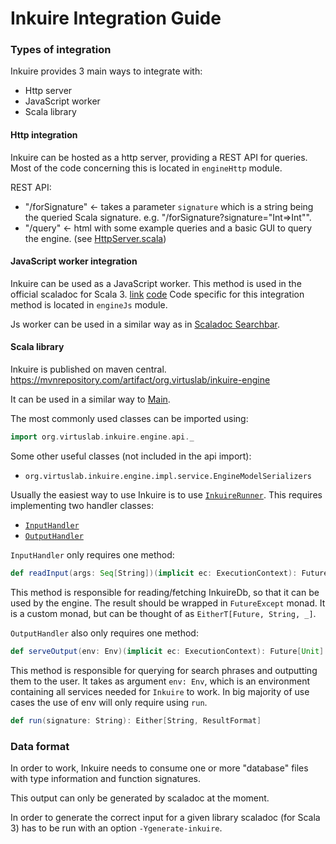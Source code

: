 # Inkuire Integration Guide

### Types of integration

Inkuire provides 3 main ways to integrate with:
- Http server
- JavaScript worker
- Scala library

#### Http integration

Inkuire can be hosted as a http server, providing a REST API for queries.
Most of the code concerning this is located in `engineHttp` module.

REST API:
- "/forSignature" <- takes a parameter `signature` which is a string being the queried Scala signature. e.g. "/forSignature?signature="Int=>Int"".
- "/query" <- html with some example queries and a basic GUI to query the engine.
(see [HttpServer.scala](/http/src/main/scala/org/virtuslab/inkuire/http/HttpServer.scala))

#### JavaScript worker integration

Inkuire can be used as a JavaScript worker. This method is used in the official scaladoc for Scala 3. [link](https://dotty.epfl.ch/api/index.html) [code](https://github.com/lampepfl/dotty/tree/main/scaladoc)
Code specific for this integration method is located in `engineJs` module.

Js worker can be used in a similar way as in [Scaladoc Searchbar](https://github.com/lampepfl/dotty/blob/main/scaladoc-js/main/src/searchbar/engine/InkuireJSSearchEngine.scala).

#### Scala library

Inkuire is published on maven central. https://mvnrepository.com/artifact/org.virtuslab/inkuire-engine

It can be used in a similar way to [Main](/http/src/main/scala/org/virtuslab/inkuire/http/Main.scala).

The most commonly used classes can be imported using:

```scala
import org.virtuslab.inkuire.engine.api._
```

Some other useful classes (not included in the api import):
- `org.virtuslab.inkuire.engine.impl.service.EngineModelSerializers`

Usually the easiest way to use Inkuire is to use [`InkuireRunner`](/engine/shared/src/main/scala/org/virtuslab/inkuire/engine/api/InkuireRunner.scala).
This requires implementing two handler classes:
- [`InputHandler`](/engine/shared/src/main/scala/org/virtuslab/inkuire/engine/api/InputHandler.scala)
- [`OutputHandler`](/engine/shared/src/main/scala/org/virtuslab/inkuire/engine/api/OutputHandler.scala)

`InputHandler` only requires one method:

```scala
def readInput(args: Seq[String])(implicit ec: ExecutionContext): FutureExcept[InkuireDb]
```

This method is responsible for reading/fetching InkuireDb, so that it can be used by the engine. The result should be wrapped in `FutureExcept` monad. It is a custom monad, but can be thought of as `EitherT[Future, String, _]`.

`OutputHandler` also only requires one method:

```scala
def serveOutput(env: Env)(implicit ec: ExecutionContext): Future[Unit]
```

This method is responsible for querying for search phrases and outputting them to the user. It takes as argument `env: Env`, which is an environment containing all services needed for `Inkuire` to work. In big majority of use cases the use of env will only require using `run`.

```scala
def run(signature: String): Either[String, ResultFormat]
```

### Data format

In order to work, Inkuire needs to consume one or more "database" files with type information and function signatures.

This output can only be generated by scaladoc at the moment.

In order to generate the correct input for a given library scaladoc (for Scala 3) has to be run with an option `-Ygenerate-inkuire`.
